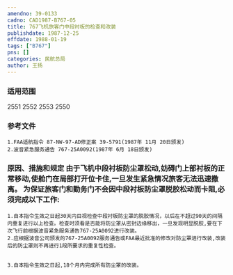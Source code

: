 ```yaml
---
amendno: 39-0133  
cadno: CAD1987-B767-05  
title: 767飞机旅客门中段衬板的检查和改装  
publishdate: 1987-12-25  
effdate: 1988-01-19  
tags: ["B767"]  
pns: []  
categories: 民航总局  
author: 王扬  
---
```

  
### 适用范围  
2551 2552 2553 2550  
  
<!--more-->  
### 参考文件  
    1.FAA适航指令 87-NW-97-AD修正案 39-5791(1987年 11月 20日颁发)  
    2.波音紧急服务通告 767-25A0092(1987年 6月 18日颁发)  
  
### 原因、措施和规定     由于飞机中段衬板防尘罩松动,妨碍门上部衬板的正常移动,使舱门在局部打开位卡住,一旦发生紧急情况旅客无法迅速撤离。     为保证旅客门和勤务门不会因中段衬板防尘罩脱胶松动而卡阻,必须完成以下工作:  
    1.自本指令生效之日起30天内目视检查中段衬板防尘罩的脱胶情况，以后在不超过90天的间隔内重复进行以上检查。检查时须看是否能将防尘罩从密封边缘移出，一旦发现明显脱胶,要在下次飞行前根据波音紧急服务通告767-25A0092进行改装。  
    2.应根据波音公司颁发的767-25A0092服务通告或FAA最近批准的修改对防尘罩进行改装,改装后的防尘罩则不再进行1段所要求的重复性检查。  
  
  
    3.自本指令生效之日起,18个月内完成所有防尘罩的改装。  
